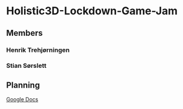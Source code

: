 # Holistic3D-Lockdown-Game-Jam
## Members
### Henrik Trehjørningen
### Stian Sørslett


## Planning
[Google Docs](https://docs.google.com/document/d/1fCQZwKw_3VbyaatOqes_27e2GtsyI9QKMschY_A0BI4/edit)
